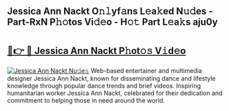## Jessica Ann Nackt O𝚗𝚕yf𝚊ns L𝚎a𝚔ed N𝚞𝚍es - Part-RxN P𝚑𝚘tos Vi𝚍𝚎o - H𝚘𝚝 Part L𝚎a𝚔s aju0y

# <h2><a href="http://kfbbz1.oniu.top/?m=Jessica+Ann+Nackt">🔗👉 🔴 Jessica Ann Nackt P𝚑ot𝚘𝚜 V𝚒d𝚎o</a></h2>

[![Jessica Ann Nackt Nu𝚍e𝚜](https://i.imgur.com/0qMVB7G.gif)](http://kfbbz1.oniu.top/?m=Jessica+Ann+Nackt)
Web-based entertainer and multimedia designer Jessica Ann Nackt, known for disseminating dance and lifestyle knowledge through popular dance trends and brief videos. Inspiring humanitarian worker Jessica Ann Nackt, celebrated for their dedication and commitment to helping those in need around the world.  
